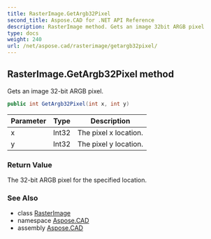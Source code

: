 ```yaml
---
title: RasterImage.GetArgb32Pixel
second_title: Aspose.CAD for .NET API Reference
description: RasterImage method. Gets an image 32bit ARGB pixel
type: docs
weight: 240
url: /net/aspose.cad/rasterimage/getargb32pixel/
---
```

## RasterImage.GetArgb32Pixel method

Gets an image 32-bit ARGB pixel.

```csharp
public int GetArgb32Pixel(int x, int y)
```

| Parameter | Type | Description |
| --- | --- | --- |
| x | Int32 | The pixel x location. |
| y | Int32 | The pixel y location. |

### Return Value

The 32-bit ARGB pixel for the specified location.

### See Also

* class [RasterImage](../)
* namespace [Aspose.CAD](../../rasterimage/)
* assembly [Aspose.CAD](../../../)


